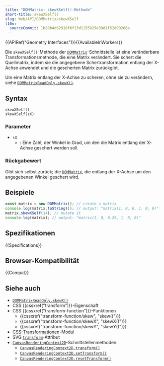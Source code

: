 ```yaml
---
title: "DOMMatrix: skewXSelf()-Methode"
short-title: skewXSelf()
slug: Web/API/DOMMatrix/skewXSelf
l10n:
  sourceCommit: 1b88b4d62918f6f13d1155825e3881f52d90206e
---
```


{{APIRef("Geometry Interfaces")}}{{AvailableInWorkers}}

Die `skewXSelf()`-Methode der [`DOMMatrix`](/de/docs/Web/API/DOMMatrix)-Schnittstelle ist eine veränderbare Transformationsmethode, die eine Matrix verändert. Sie schert die Quellmatrix, indem sie die angegebene Schertransformation entlang der X-Achse anwendet und die gescherten Matrix zurückgibt.

Um eine Matrix entlang der X-Achse zu scheren, ohne sie zu verändern, siehe [`DOMMatrixReadOnly.skewX()`](/de/docs/Web/API/DOMMatrixReadOnly/skewX).

## Syntax

```js-nolint
skewXSelf()
skewXSelf(sX)
```

### Parameter

- `sX`
  - : Eine Zahl; der Winkel in Grad, um den die Matrix entlang der X-Achse geschert werden soll.

### Rückgabewert

Gibt sich selbst zurück; die [`DOMMatrix`](/de/docs/Web/API/DOMMatrix), die entlang der X-Achse um den angegebenen Winkel geschert wird.

## Beispiele

```js
const matrix = new DOMMatrix(); // create a matrix
console.log(matrix.toString()); // output: "matrix(1, 0, 0, 1, 0, 0)"
matrix.skewXSelf(14); // mutate it
console.log(matrix); // output: "matrix(1, 0, 0.25, 1, 0, 0)"
```

## Spezifikationen

{{Specifications}}

## Browser-Kompatibilität

{{Compat}}

## Siehe auch

- [`DOMMatrixReadOnly.skewX()`](/de/docs/Web/API/DOMMatrixReadOnly/skewX)
- CSS {{cssxref("transform")}}-Eigenschaft
- CSS {{cssxref("transform-function")}}-Funktionen
  - {{cssxref("transform-function/skew", "skew()")}}
  - {{cssxref("transform-function/skewX", "skewX()")}}
  - {{cssxref("transform-function/skewY", "skewY()")}}
- [CSS-Transformationen](/de/docs/Web/CSS/CSS_transforms)-Modul
- SVG [`transform`](/de/docs/Web/SVG/Reference/Attribute/transform)-Attribut
- [`CanvasRenderingContext2D`](/de/docs/Web/API/CanvasRenderingContext2D)-Schnittstellenmethoden
  - [`CanvasRenderingContext2D.transform()`](/de/docs/Web/API/CanvasRenderingContext2D/transform)
  - [`CanvasRenderingContext2D.setTransform()`](/de/docs/Web/API/CanvasRenderingContext2D/setTransform)
  - [`CanvasRenderingContext2D.resetTransform()`](/de/docs/Web/API/CanvasRenderingContext2D/resetTransform)
